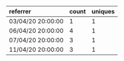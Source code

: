 | referrer          | count | uniques |
| :---------------- | :---- | :------ |
| 03/04/20 20:00:00 | 1     | 1       |
| 06/04/20 20:00:00 | 4     | 1       |
| 07/04/20 20:00:00 | 3     | 1       |
| 11/04/20 20:00:00 | 3     | 1       |